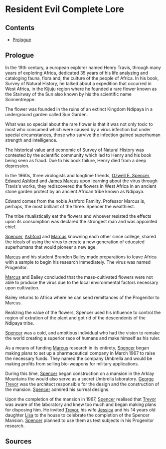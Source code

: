 # Resident Evil Complete Lore

Contents
---
+ [Prologue](#prologue)


## Prologue

In the 19th century, a european explorer named Henry Travis, through many years of exploring Africa, dedicated 35 years of his life analyzing and cataloging fauna, flora and, the culture of the people of Africa. In his book, Survey of Natural History, he talked about a expedition that occurred in West Africa, in the Kijuju region where he founded a rare flower known as the Stairway of the Sun also known by his the scientific name Sonnentreppe.

The flower was founded in the ruins of an extinct Kingdom Ndipaya in a underground garden called Sun Garden.

What was so special about the rare flower is that it was not only toxic to most who consumed which were caused by a virus infection but under special circumstances, those who survive the infection gained superhuman strength and intelligence.

The historical value and economic of Survey of Natural History was contested by the scientific community which led to  Henry and his book being seen as fraud. Due to his book failure, Henry died from a deep depression.

In the 1960s, three virologists and longtime friends, [Ozwell E. Spencer](characters/ozwell-spencer.md), [Edward Ashford](characters/edward-ashford.md) and [James Marcus](characters/james-marcus.md) upon learning about the virus through Travis's works, they rediscovered the flowers in West Africa in an ancient stone garden protect by an ancient African tribe known as Ndipaya.

Edward comes from the noble Ashford Familty. Professor Marcus is, perhaps, the most brilliant of the three. Spencer the wealthiest.

The tribe ritualistically eat the flowers and whoever resisted the effects upon its consumption was declared the strongest man and was appointed chief.

[Spencer](), [Ashford]() and [Marcus]() knowning each other since college, shared the ideals of using the virus to create a new generation of educated superhumans that would pioneer a new age.


[Marcus]() and his student Brandon Bailey made preparations to leave Africa with a sample to begin his research immediately. The virus was named Progenitor.

[Marcus]() and Bailey concluded that the mass-cultivated flowers were not able to produce the virus due to the local environmental factors necessary upon cultivation.

Bailey returns to Africa where he can send remittances of the Progenitor to Marcus.

Realizing the value of the flowers, Spencer used his influence to control the region of extration of the plant and got rid of the descendents of the Ndipaya tribe.

[Spencer]() was a cold, and ambitious individual who had the vision to remake the world creating a superior race of humans and make himself as his ruler.

As a means of funding [Marcus]() research in its entirety, [Spencer](characters/oswell-spencer.md) began making plans to set up a pharmaceutical company in March 1967 to raise the necessary funds. They named the company Umbrella and would be making profits from selling bio-weapons for military applications.

During this time, [Spencer]() began construction on a mansion in the Arklay Mountains the would also serve as a secret Umbrella laboratory. [George Trevor]() was the architect responsible for the design and the construction of the mansion. [Spencer]() admired  his surreal designs.

Upon the completion of the mansion in 1967, [Spencer]() realised that [Trevor]() was aware of the laboratory and knew too much and began making plans for disposing him. He invited [Trevor](), his wife [Jessica]() and his 14 years old daughter [Lisa]() to the house to celebrate the completion of the Spencer Mansion. [Spencer]() planned to use them as test subjects in his Progenitor research.


## Sources
